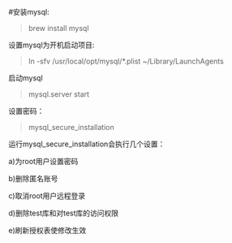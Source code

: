 #安装mysql:

> brew install mysql

设置mysql为开机启动项目:

> ln -sfv /usr/local/opt/mysql/*.plist ~/Library/LaunchAgents

启动mysql

> mysql.server start

设置密码：

> mysql_secure_installation



运行mysql_secure_installation会执行几个设置：

a)为root用户设置密码

b)删除匿名账号

c)取消root用户远程登录

d)删除test库和对test库的访问权限

e)刷新授权表使修改生效